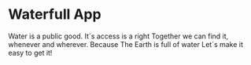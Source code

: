 # Waterfull App

Water is a public good.
It´s access is a right
Together we can find it,
whenever and wherever.
Because The Earth is full of water
Let´s make it easy to get it!